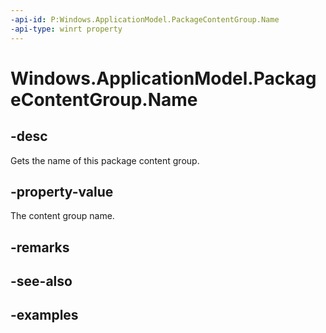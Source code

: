 ```yaml
---
-api-id: P:Windows.ApplicationModel.PackageContentGroup.Name
-api-type: winrt property
---
```


<!-- Property syntax.
public string Name { get; }
-->

# Windows.ApplicationModel.PackageContentGroup.Name

## -desc
Gets the name of this package content group.

## -property-value
The content group name.

## -remarks

## -see-also

## -examples
